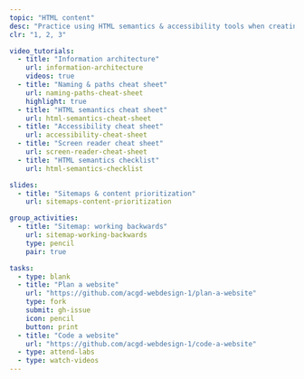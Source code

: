 ```yaml
---
topic: "HTML content"
desc: "Practice using HTML semantics & accessibility tools when creating lots of HTML pages."
clr: "1, 2, 3"

video_tutorials:
  - title: "Information architecture"
    url: information-architecture
    videos: true
  - title: "Naming & paths cheat sheet"
    url: naming-paths-cheat-sheet
    highlight: true
  - title: "HTML semantics cheat sheet"
    url: html-semantics-cheat-sheet
  - title: "Accessibility cheat sheet"
    url: accessibility-cheat-sheet
  - title: "Screen reader cheat sheet"
    url: screen-reader-cheat-sheet
  - title: "HTML semantics checklist"
    url: html-semantics-checklist

slides:
  - title: "Sitemaps & content prioritization"
    url: sitemaps-content-prioritization

group_activities:
  - title: "Sitemap: working backwards"
    url: sitemap-working-backwards
    type: pencil
    pair: true

tasks:
  - type: blank
  - title: "Plan a website"
    url: "https://github.com/acgd-webdesign-1/plan-a-website"
    type: fork
    submit: gh-issue
    icon: pencil
    button: print
  - title: "Code a website"
    url: "https://github.com/acgd-webdesign-1/code-a-website"
  - type: attend-labs
  - type: watch-videos
---
```

